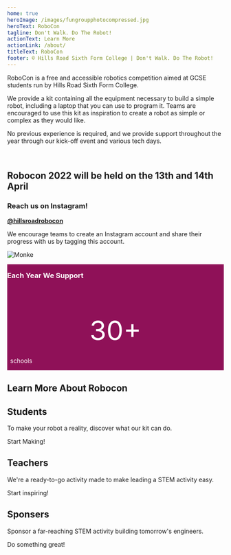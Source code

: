```yaml
---
home: true
heroImage: /images/fungroupphotocompressed.jpg
heroText: RoboCon
tagline: Don't Walk. Do The Robot!
actionText: Learn More
actionLink: /about/
titleText: RoboCon
footer: © Hills Road Sixth Form College | Don't Walk. Do The Robot!
---
```

<p>

RoboCon is a free and accessible robotics competition aimed at GCSE students run by Hills Road Sixth Form College.  

We provide a kit containing all the equipment necessary to build a simple robot, including a laptop that you can use to program it. Teams are encouraged to use this kit as inspiration to create a robot as simple or complex as they would like. 

No previous experience is required, and we provide support throughout the year through our kick-off event and various tech days. 

</p>

<br>

<h2>

Robocon 2022 will be held on the 13th and 14th April

</h2>

<div>

<h3>

Reach us on Instagram!

</h3>

<p>

<a href=https://www.instagram.com/hillsroadrobocon/  ><b>@hillsroadrobocon</b> </a>

<p>

We encourage teams to create an Instagram account and share their progress with us by tagging this account.</p>

![Monke](images/monke.png "Monke")

</p>

</div>

<div style = "background: #8f1158; color: #fff; margin: 0 auto; padding: 0; overflow: hidden;">

<h3 style ="margin-top: 16px;"> Each Year We Support</h3>

<div style = "max-width: 100%; margin-left: auto; margin-right: auto; overflow: hidden;">

<div style= "box-sizing: border-box; float: left;padding-left: 0.5em;padding-right:0.5em;width: 100%;">

<p style ="color: #fff; font-size: 3.9375rem; margin-bottom: 0; text-align: center;">30+ </p>

<p style = "font-size: 1.5rem; color: #f5f3f4; font-weight: bold; text-align: center;"> 

schools</p>

</div>

<div> </div>

<div> </div>

</div>

</div>

<h2>

Learn More About Robocon 

</h2>

<div class="features">
  <div class="feature">
    <h2>Students</h2>
    <p>To make your robot a reality, discover what our kit can do.</p>
    <router-link class="feature-button" to="/about/for-students.html">Start Making!</router-link>
  </div>
  <div class="feature">
    <h2>Teachers</h2>
    <p>We're a ready-to-go activity made to make leading a STEM activity easy.</p>
    <router-link class="feature-button" to="/about/for-teachers.html">Start inspiring!</router-link>
  </div>
  <div class="feature">
    <h2>Sponsers</h2>
    <p>Sponsor a far-reaching STEM activity building tomorrow's engineers.</p>
    <router-link class="feature-button" to="/about/for-sponsors.html">Do something great!</router-link>
  </div>
</div>
